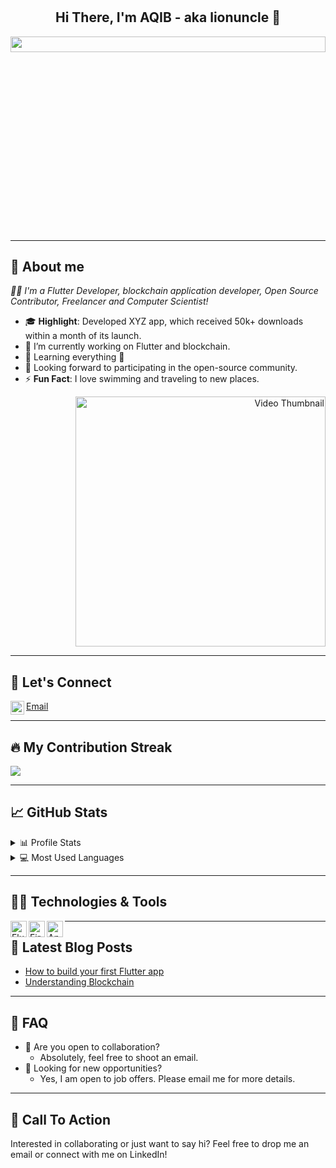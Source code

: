 # <h2  align="center">Hi There, I'm AQIB - aka lionuncle 👋</h2>
<a href="#"><img width="100%" height="8%" src="https://camo.githubusercontent.com/992babdffd8c74a1502de375fbdf7e4d54773242/68747470733a2f2f6d656469612e67697068792e636f6d2f6d656469612f53576f536b4e36447854737a71494b4571762f67697068792e676966" height="50px"/></a>

---

## 📖 About me
*👨‍💻 I'm a Flutter Developer, blockchain application developer, Open Source Contributor, Freelancer and Computer Scientist!*

- 🎓 **Highlight**: Developed XYZ app, which received 50k+ downloads within a month of its launch.
- 🔭 I’m currently working on Flutter and blockchain.
- 🌱 Learning everything 🤣
- 👯 Looking forward to participating in the open-source community.
- ⚡ **Fun Fact**: I love swimming and traveling to new places.

<p align="right">
  <a href="https://www.youtube.com/watch?v=VIDEO_ID">
    <img src="Your-Video-Thumbnail.jpg" width="400" alt="Video Thumbnail" />
  </a>
</p>

---

## 🎉 Let's Connect

[<img align="left" alt="LinkedIn" width="22px" src="https://cdn.jsdelivr.net/npm/simple-icons@v3/icons/linkedin.svg" />][linkedin]
[Email](mailto:youremail@example.com)

---

## 🔥 My Contribution Streak

<p>
  <a href="https://github.com/lionuncle/github-readme-streak-stats">
    <img src="https://github-readme-streak-stats.herokuapp.com/?user=lionuncle#version3"/>
  </a>
</p>

---

## 📈 GitHub Stats

<details>
  <summary>📊 Profile Stats</summary>
  <img alt="AQIB's Github Stats" src="https://github-readme-stats.vercel.app/api?username=lionuncle&show_icons=true&count_private=true&theme=radical" />
</details>

<details>
  <summary>💻 Most Used Languages</summary>
  <img alt="AQIB's Top Languages" src="https://github-readme-stats.vercel.app/api/top-langs/?username=lionuncle&langs_count=10&layout=compact&theme=radical" />
</details>

---

## 👨‍💻 Technologies & Tools

<img align="left" alt="Flutter" width="26px" src="https://img.icons8.com/color/48/000000/flutter.png" />
<img align="left" alt="Firebase" width="26px" src="https://img.icons8.com/color/48/000000/firebase.png" />
<img align="left" alt="Android" width="26px" src="https://img.icons8.com/fluent/48/000000/android-os.png" />
<!-- Add more here -->

---

## 📝 Latest Blog Posts
- [How to build your first Flutter app](https://blog.example.com)
- [Understanding Blockchain](https://blog.example.com)

---

## 🤔 FAQ
- 🤝 Are you open to collaboration?
  - Absolutely, feel free to shoot an email.
- 👀 Looking for new opportunities?
  - Yes, I am open to job offers. Please email me for more details.

---

## 📣 Call To Action
Interested in collaborating or just want to say hi? Feel free to drop me an email or connect with me on LinkedIn!

[twitter]: https://twitter.com/Lionuncles
[linkedin]: https://www.linkedin.com/in/lionuncle/
